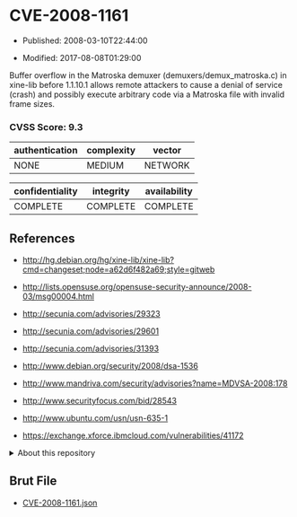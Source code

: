 # CVE-2008-1161

- Published: 2008-03-10T22:44:00

- Modified: 2017-08-08T01:29:00

Buffer overflow in the Matroska demuxer (demuxers/demux_matroska.c) in xine-lib before 1.1.10.1 allows remote attackers to cause a denial of service (crash) and possibly execute arbitrary code via a Matroska file with invalid frame sizes.

### CVSS Score: **9.3**

| authentication | complexity | vector |
| --- | --- | --- |
| NONE | MEDIUM | NETWORK |

| confidentiality | integrity | availability |
| --- | --- | --- |
| COMPLETE | COMPLETE | COMPLETE |

## References

* http://hg.debian.org/hg/xine-lib/xine-lib?cmd=changeset;node=a62d6f482a69;style=gitweb

* http://lists.opensuse.org/opensuse-security-announce/2008-03/msg00004.html

* http://secunia.com/advisories/29323

* http://secunia.com/advisories/29601

* http://secunia.com/advisories/31393

* http://www.debian.org/security/2008/dsa-1536

* http://www.mandriva.com/security/advisories?name=MDVSA-2008:178

* http://www.securityfocus.com/bid/28543

* http://www.ubuntu.com/usn/usn-635-1

* https://exchange.xforce.ibmcloud.com/vulnerabilities/41172

<details>
<summary>About this repository</summary> 

  This repository is part of the project [Live Hack CVE](https://github.com/Live-Hack-CVE). Main website can be found [www.live-hack.org](https://www.live-hack.org) 
  
  Made by [Sn0wAlice](https://github.com/Sn0wAlice) for the people that care about security and need to have a feed of the latest CVEs. Hope you enjoy it, don't forget to star the repo and follow me on [Twitter](https://twitter.com/Sn0wAlice) and [Github](https://github.com/Sn0wAlice). And that is my [personnal website](https://www.alice-snow.me/)

  - [Home Page](https://github.com/Live-Hack-CVE)
  - [Framework](https://github.com/Live-Hack-CVE/cve-framework)
  - [CVE database](https://github.com/Live-Hack-CVE/full_database)
  - [Changelog](https://github.com/Live-Hack-CVE/Changelog)
</details>

## Brut File

* [CVE-2008-1161.json](https://raw.githubusercontent.com/Live-Hack-CVE/full_database/main/cves/2008/CVE-2008-1161.json)

